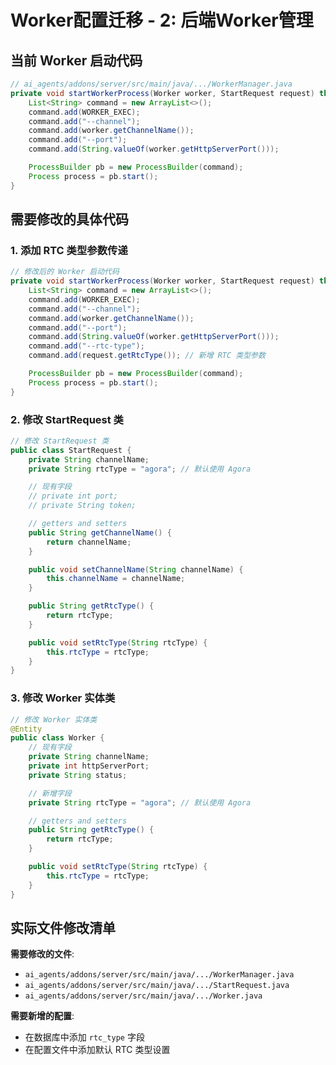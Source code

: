 # Worker配置迁移 - 2: 后端Worker管理

## 当前 Worker 启动代码

```java
// ai_agents/addons/server/src/main/java/.../WorkerManager.java
private void startWorkerProcess(Worker worker, StartRequest request) throws Exception {
    List<String> command = new ArrayList<>();
    command.add(WORKER_EXEC);
    command.add("--channel");
    command.add(worker.getChannelName());
    command.add("--port");
    command.add(String.valueOf(worker.getHttpServerPort()));

    ProcessBuilder pb = new ProcessBuilder(command);
    Process process = pb.start();
}
```

## 需要修改的具体代码

### 1. 添加 RTC 类型参数传递

```java
// 修改后的 Worker 启动代码
private void startWorkerProcess(Worker worker, StartRequest request) throws Exception {
    List<String> command = new ArrayList<>();
    command.add(WORKER_EXEC);
    command.add("--channel");
    command.add(worker.getChannelName());
    command.add("--port");
    command.add(String.valueOf(worker.getHttpServerPort()));
    command.add("--rtc-type");
    command.add(request.getRtcType()); // 新增 RTC 类型参数

    ProcessBuilder pb = new ProcessBuilder(command);
    Process process = pb.start();
}
```

### 2. 修改 StartRequest 类

```java
// 修改 StartRequest 类
public class StartRequest {
    private String channelName;
    private String rtcType = "agora"; // 默认使用 Agora

    // 现有字段
    // private int port;
    // private String token;

    // getters and setters
    public String getChannelName() {
        return channelName;
    }

    public void setChannelName(String channelName) {
        this.channelName = channelName;
    }

    public String getRtcType() {
        return rtcType;
    }

    public void setRtcType(String rtcType) {
        this.rtcType = rtcType;
    }
}
```

### 3. 修改 Worker 实体类

```java
// 修改 Worker 实体类
@Entity
public class Worker {
    // 现有字段
    private String channelName;
    private int httpServerPort;
    private String status;

    // 新增字段
    private String rtcType = "agora"; // 默认使用 Agora

    // getters and setters
    public String getRtcType() {
        return rtcType;
    }

    public void setRtcType(String rtcType) {
        this.rtcType = rtcType;
    }
}
```

## 实际文件修改清单

**需要修改的文件**:

- `ai_agents/addons/server/src/main/java/.../WorkerManager.java`
- `ai_agents/addons/server/src/main/java/.../StartRequest.java`
- `ai_agents/addons/server/src/main/java/.../Worker.java`

**需要新增的配置**:

- 在数据库中添加 `rtc_type` 字段
- 在配置文件中添加默认 RTC 类型设置
